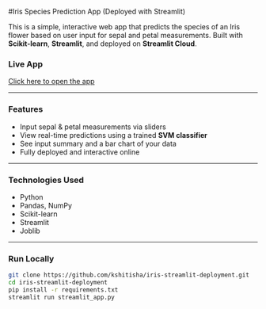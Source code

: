 #Iris Species Prediction App (Deployed with Streamlit)

This is a simple, interactive web app that predicts the species of an Iris flower based on user input for sepal and petal measurements. Built with **Scikit-learn**, **Streamlit**, and deployed on **Streamlit Cloud**.

### Live App
 [Click here to open the app](https://kshitisha-iris-streamlit-deployment-app-puaon5.streamlit.app/)

---

### Features

- Input sepal & petal measurements via sliders
- View real-time predictions using a trained **SVM classifier**
- See input summary and a bar chart of your data
- Fully deployed and interactive online

---

### Technologies Used

- Python
- Pandas, NumPy
- Scikit-learn
- Streamlit
- Joblib

---

###  Run Locally

```bash
git clone https://github.com/kshitisha/iris-streamlit-deployment.git
cd iris-streamlit-deployment
pip install -r requirements.txt
streamlit run streamlit_app.py
